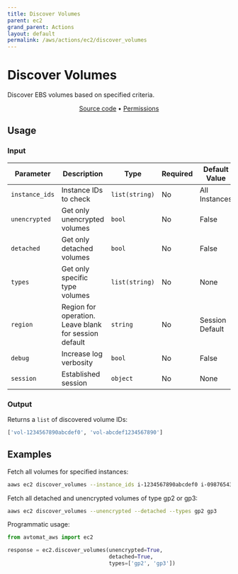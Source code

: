 ```yaml
---
title: Discover Volumes
parent: ec2
grand_parent: Actions
layout: default
permalink: /aws/actions/ec2/discover_volumes
---
```


# Discover Volumes

Discover EBS volumes based on specified criteria.

<p align="center">
   <a href="https://github.com/avtomat-hub/avtomat-aws/tree/main/avtomat_aws/ec2/discover_volumes.py">Source code</a> •
   <a href="/aws/permissions/ec2/discover_volumes">Permissions</a>
</p>

## Usage

### Input

| Parameter      | Description                                           | Type           | Required | Default Value   |
|----------------|-------------------------------------------------------|----------------|----------|-----------------|
| `instance_ids` | Instance IDs to check                                 | `list(string)` | No       | All Instances   |
| `unencrypted`  | Get only unencrypted volumes                          | `bool`         | No       | False           |
| `detached`     | Get only detached volumes                             | `bool`         | No       | False           |
| `types`        | Get only specific type volumes                        | `list(string)` | No       | None            |
| `region`       | Region for operation. Leave blank for session default | `string`       | No       | Session Default |
| `debug`        | Increase log verbosity                                | `bool`         | No       | False           |
| `session`      | Established session                                   | `object`       | No       | None            |

### Output

Returns a `list` of discovered volume IDs:

```python
['vol-1234567890abcdef0', 'vol-abcdef1234567890']
```

## Examples

Fetch all volumes for specified instances:

```bash
aaws ec2 discover_volumes --instance_ids i-1234567890abcdef0 i-0987654321fedcba0
```

Fetch all detached and unencrypted volumes of type gp2 or gp3:

```bash
aaws ec2 discover_volumes --unencrypted --detached --types gp2 gp3
```

Programmatic usage:

```python
from avtomat_aws import ec2

response = ec2.discover_volumes(unencrypted=True,
                                detached=True,
                                types=['gp2', 'gp3'])
```
